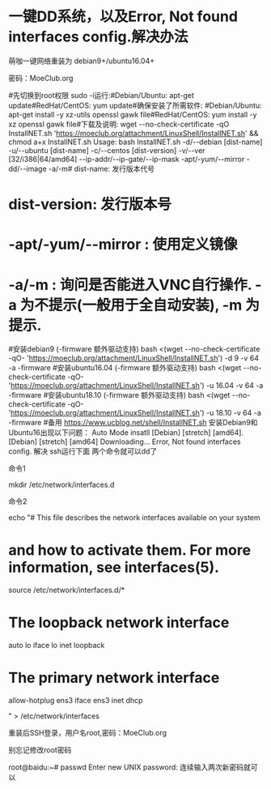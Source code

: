 # 
# 一键DD系统，以及Error, Not found interfaces config.解决办法

萌咖一键网络重装为 debian9+/ubuntu16.04+

密码：MoeClub.org

#先切换到root权限
sudo -i运行:#Debian/Ubuntu:
apt-get update#RedHat/CentOS:
yum update#确保安装了所需软件:
#Debian/Ubuntu:
apt-get install -y xz-utils openssl gawk file#RedHat/CentOS:
yum install -y xz openssl gawk file#下载及说明:
wget --no-check-certificate -qO InstallNET.sh 'https://moeclub.org/attachment/LinuxShell/InstallNET.sh' && chmod a+x InstallNET.sh
Usage:        bash InstallNET.sh      -d/--debian [dist-name]                                -u/--ubuntu [dist-name]                                -c/--centos [dist-version]                                -v/--ver [32/i386|64/amd64]
                                --ip-addr/--ip-gate/--ip-mask                                -apt/-yum/--mirror                                -dd/--image                                -a/-m# dist-name: 发行版本代号
# dist-version: 发行版本号
# -apt/-yum/--mirror : 使用定义镜像
# -a/-m : 询问是否能进入VNC自行操作. -a 为不提示(一般用于全自动安装), -m 为提示.
#安装debian9 (-firmware 额外驱动支持)
bash <(wget --no-check-certificate -qO- 'https://moeclub.org/attachment/LinuxShell/InstallNET.sh') -d 9 -v 64 -a -firmware
#安装ubuntu16.04 (-firmware 额外驱动支持)
bash <(wget --no-check-certificate -qO- 'https://moeclub.org/attachment/LinuxShell/InstallNET.sh') -u 16.04 -v 64 -a -firmware
#安装ubuntu18.10 (-firmware 额外驱动支持)
bash <(wget --no-check-certificate -qO- 'https://moeclub.org/attachment/LinuxShell/InstallNET.sh') -u 18.10 -v 64 -a -firmware
#备用
https://www.ucblog.net/shell/InstallNET.sh
安装Debian9和Ubuntu16出现以下问题：
Auto Mode insatll [Debian] [stretch] [amd64].
[Debian] [stretch] [amd64] Downloading...
Error, Not found interfaces config.
解决
ssh运行下面 两个命令就可以dd了

命令1

mkdir /etc/network/interfaces.d

命令2

echo "# This file describes the network interfaces available on your system
# and how to activate them. For more information, see interfaces(5).

source /etc/network/interfaces.d/*

# The loopback network interface
auto lo
iface lo inet loopback

# The primary network interface
allow-hotplug ens3
iface ens3 inet dhcp

" > /etc/network/interfaces

重装后SSH登录，用户名root,密码：MoeClub.org

别忘记修改root密码

root@baidu:~# passwd
Enter new UNIX password:
连续输入两次新密码就可以